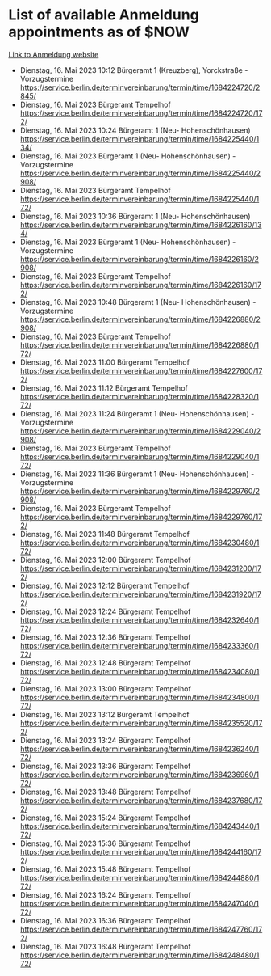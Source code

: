 # List of available Anmeldung appointments as of $NOW
[Link to Anmeldung website](https://service.berlin.de/terminvereinbarung/termin/tag.php?termin=1&anliegen[]=120686&dienstleisterlist=122210,122217,327316,122219,327312,122227,327314,122231,327346,122243,327348,122254,122252,329742,122260,329745,122262,329748,122271,327278,122273,327274,122277,327276,330436,122280,327294,122282,327290,122284,327292,122291,327270,122285,327266,122286,327264,122296,327268,150230,329760,122297,327286,122294,327284,122312,329763,122314,329775,122304,327330,122311,327334,122309,327332,317869,122281,327352,122279,329772,122283,122276,327324,122274,327326,122267,329766,122246,327318,122251,327320,122257,327322,122208,327298,122226,327300&herkunft=http%3A%2F%2Fservice.berlin.de%2Fdienstleistung%2F120686%2F)
- Dienstag, 16. Mai 2023 10:12 Bürgeramt 1 (Kreuzberg), Yorckstraße - Vorzugstermine https://service.berlin.de/terminvereinbarung/termin/time/1684224720/2845/
- Dienstag, 16. Mai 2023  Bürgeramt Tempelhof https://service.berlin.de/terminvereinbarung/termin/time/1684224720/172/
- Dienstag, 16. Mai 2023 10:24 Bürgeramt 1 (Neu- Hohenschönhausen) https://service.berlin.de/terminvereinbarung/termin/time/1684225440/134/
- Dienstag, 16. Mai 2023  Bürgeramt 1 (Neu- Hohenschönhausen) - Vorzugstermine https://service.berlin.de/terminvereinbarung/termin/time/1684225440/2908/
- Dienstag, 16. Mai 2023  Bürgeramt Tempelhof https://service.berlin.de/terminvereinbarung/termin/time/1684225440/172/
- Dienstag, 16. Mai 2023 10:36 Bürgeramt 1 (Neu- Hohenschönhausen) https://service.berlin.de/terminvereinbarung/termin/time/1684226160/134/
- Dienstag, 16. Mai 2023  Bürgeramt 1 (Neu- Hohenschönhausen) - Vorzugstermine https://service.berlin.de/terminvereinbarung/termin/time/1684226160/2908/
- Dienstag, 16. Mai 2023  Bürgeramt Tempelhof https://service.berlin.de/terminvereinbarung/termin/time/1684226160/172/
- Dienstag, 16. Mai 2023 10:48 Bürgeramt 1 (Neu- Hohenschönhausen) - Vorzugstermine https://service.berlin.de/terminvereinbarung/termin/time/1684226880/2908/
- Dienstag, 16. Mai 2023  Bürgeramt Tempelhof https://service.berlin.de/terminvereinbarung/termin/time/1684226880/172/
- Dienstag, 16. Mai 2023 11:00 Bürgeramt Tempelhof https://service.berlin.de/terminvereinbarung/termin/time/1684227600/172/
- Dienstag, 16. Mai 2023 11:12 Bürgeramt Tempelhof https://service.berlin.de/terminvereinbarung/termin/time/1684228320/172/
- Dienstag, 16. Mai 2023 11:24 Bürgeramt 1 (Neu- Hohenschönhausen) - Vorzugstermine https://service.berlin.de/terminvereinbarung/termin/time/1684229040/2908/
- Dienstag, 16. Mai 2023  Bürgeramt Tempelhof https://service.berlin.de/terminvereinbarung/termin/time/1684229040/172/
- Dienstag, 16. Mai 2023 11:36 Bürgeramt 1 (Neu- Hohenschönhausen) - Vorzugstermine https://service.berlin.de/terminvereinbarung/termin/time/1684229760/2908/
- Dienstag, 16. Mai 2023  Bürgeramt Tempelhof https://service.berlin.de/terminvereinbarung/termin/time/1684229760/172/
- Dienstag, 16. Mai 2023 11:48 Bürgeramt Tempelhof https://service.berlin.de/terminvereinbarung/termin/time/1684230480/172/
- Dienstag, 16. Mai 2023 12:00 Bürgeramt Tempelhof https://service.berlin.de/terminvereinbarung/termin/time/1684231200/172/
- Dienstag, 16. Mai 2023 12:12 Bürgeramt Tempelhof https://service.berlin.de/terminvereinbarung/termin/time/1684231920/172/
- Dienstag, 16. Mai 2023 12:24 Bürgeramt Tempelhof https://service.berlin.de/terminvereinbarung/termin/time/1684232640/172/
- Dienstag, 16. Mai 2023 12:36 Bürgeramt Tempelhof https://service.berlin.de/terminvereinbarung/termin/time/1684233360/172/
- Dienstag, 16. Mai 2023 12:48 Bürgeramt Tempelhof https://service.berlin.de/terminvereinbarung/termin/time/1684234080/172/
- Dienstag, 16. Mai 2023 13:00 Bürgeramt Tempelhof https://service.berlin.de/terminvereinbarung/termin/time/1684234800/172/
- Dienstag, 16. Mai 2023 13:12 Bürgeramt Tempelhof https://service.berlin.de/terminvereinbarung/termin/time/1684235520/172/
- Dienstag, 16. Mai 2023 13:24 Bürgeramt Tempelhof https://service.berlin.de/terminvereinbarung/termin/time/1684236240/172/
- Dienstag, 16. Mai 2023 13:36 Bürgeramt Tempelhof https://service.berlin.de/terminvereinbarung/termin/time/1684236960/172/
- Dienstag, 16. Mai 2023 13:48 Bürgeramt Tempelhof https://service.berlin.de/terminvereinbarung/termin/time/1684237680/172/
- Dienstag, 16. Mai 2023 15:24 Bürgeramt Tempelhof https://service.berlin.de/terminvereinbarung/termin/time/1684243440/172/
- Dienstag, 16. Mai 2023 15:36 Bürgeramt Tempelhof https://service.berlin.de/terminvereinbarung/termin/time/1684244160/172/
- Dienstag, 16. Mai 2023 15:48 Bürgeramt Tempelhof https://service.berlin.de/terminvereinbarung/termin/time/1684244880/172/
- Dienstag, 16. Mai 2023 16:24 Bürgeramt Tempelhof https://service.berlin.de/terminvereinbarung/termin/time/1684247040/172/
- Dienstag, 16. Mai 2023 16:36 Bürgeramt Tempelhof https://service.berlin.de/terminvereinbarung/termin/time/1684247760/172/
- Dienstag, 16. Mai 2023 16:48 Bürgeramt Tempelhof https://service.berlin.de/terminvereinbarung/termin/time/1684248480/172/
